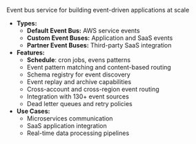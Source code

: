 Event bus service for building event-driven applications at scale
- **Types:**
    - **Default Event Bus:** AWS service events
    - **Custom Event Buses:** Application and SaaS events
    - **Partner Event Buses:** Third-party SaaS integration
- **Features:**
    - **Schedule**: cron jobs, evens patterns
    - Event pattern matching and content-based routing
    - Schema registry for event discovery
    - Event replay and archive capabilities
    - Cross-account and cross-region event routing
    - Integration with 130+ event sources
    - Dead letter queues and retry policies
- **Use Cases:**
    - Microservices communication
    - SaaS application integration
    - Real-time data processing pipelines